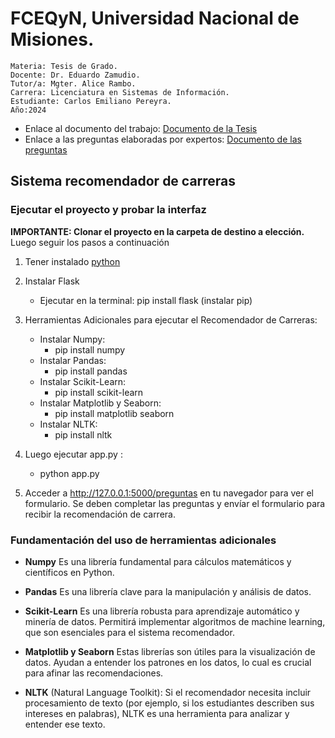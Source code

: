 # FCEQyN, Universidad Nacional de Misiones.

    Materia: Tesis de Grado.
    Docente: Dr. Eduardo Zamudio. 
    Tutor/a: Mgter. Alice Rambo.
    Carrera: Licenciatura en Sistemas de Información.
    Estudiante: Carlos Emiliano Pereyra.
    Año:2024
* Enlace al documento del trabajo: 
[Documento de la Tesis](https://docs.google.com/document/d/1ajJu8LG7SIt8Ziu1GNKXSIN8mHBav75LwIoOJ-uF8pQ/edit?usp=sharing)
* Enlace a las preguntas elaboradas por expertos: [Documento de las preguntas](https://docs.google.com/document/d/1t8bP1550hPkPzNRexBAPPmEphUsMNMdgiOOAmUf8gsM/edit?usp=sharing)

## Sistema recomendador de carreras

 ### Ejecutar el proyecto y probar la interfaz
**IMPORTANTE: Clonar el proyecto en la carpeta de destino a elección.** Luego seguir los pasos a continuación
1. Tener instalado [python](https://www.python.org/downloads/)

2. Instalar Flask  
    * Ejecutar en la terminal: pip install flask (instalar pip)


3. Herramientas Adicionales para ejecutar el Recomendador de Carreras:
    * Instalar Numpy: 
        * pip install numpy
    * Instalar Pandas: 
        * pip install pandas
    * Instalar Scikit-Learn: 
        * pip install scikit-learn
    * Instalar Matplotlib y Seaborn: 
        * pip install matplotlib seaborn
    * Instalar NLTK: 
        * pip install nltk

4. Luego ejecutar app.py :  
    * python app.py 

5. Acceder a http://127.0.0.1:5000/preguntas en tu navegador para ver el formulario.
Se deben completar las preguntas y envíar el formulario para recibir la recomendación de carrera.


### **Fundamentación** del uso de herramientas adicionales

- **Numpy**
 Es una librería fundamental para cálculos matemáticos y científicos en Python.

- **Pandas**
Es una librería clave para la manipulación y análisis de datos.

- **Scikit-Learn**
Es una librería robusta para aprendizaje automático y minería de datos. Permitirá implementar algoritmos de machine learning, que son esenciales para el sistema recomendador.

- **Matplotlib y Seaborn**
Estas librerías son útiles para la visualización de datos. Ayudan a entender los patrones en los datos, lo cual es crucial para afinar las recomendaciones.

- **NLTK** (Natural Language Toolkit):
Si el recomendador necesita incluir procesamiento de texto (por ejemplo, si los estudiantes describen sus intereses en palabras), NLTK es una herramienta para analizar y entender ese texto.